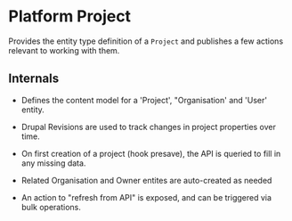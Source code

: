 # Platform Project

Provides the entity type definition of a `Project` and publishes a few actions relevant to working with them.

## Internals

* Defines the content model for a 'Project', "Organisation' and 'User' entity.

* Drupal Revisions are used to track changes in project properties over time.

* On first creation of a project (hook presave), the API is queried to fill in any missing data.

* Related Organisation and Owner entites are auto-created as needed

* An action to "refresh from API" is exposed, and can be triggered via bulk operations.
